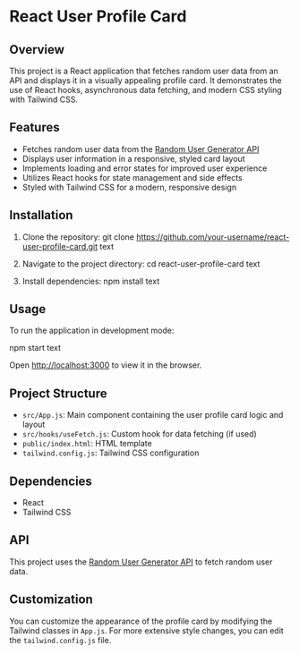 # React User Profile Card

## Overview

This project is a React application that fetches random user data from an API and displays it in a visually appealing profile card. It demonstrates the use of React hooks, asynchronous data fetching, and modern CSS styling with Tailwind CSS.

## Features

- Fetches random user data from the [Random User Generator API](https://randomuser.me/)
- Displays user information in a responsive, styled card layout
- Implements loading and error states for improved user experience
- Utilizes React hooks for state management and side effects
- Styled with Tailwind CSS for a modern, responsive design

## Installation

1. Clone the repository:
git clone https://github.com/your-username/react-user-profile-card.git
text

2. Navigate to the project directory:
cd react-user-profile-card
text

3. Install dependencies:
npm install
text

## Usage

To run the application in development mode:

npm start
text

Open [http://localhost:3000](http://localhost:3000) to view it in the browser.

## Project Structure

- `src/App.js`: Main component containing the user profile card logic and layout
- `src/hooks/useFetch.js`: Custom hook for data fetching (if used)
- `public/index.html`: HTML template
- `tailwind.config.js`: Tailwind CSS configuration

## Dependencies

- React
- Tailwind CSS

## API

This project uses the [Random User Generator API](https://randomuser.me/api/) to fetch random user data.

## Customization

You can customize the appearance of the profile card by modifying the Tailwind classes in `App.js`. For more extensive style changes, you can edit the `tailwind.config.js` file.
